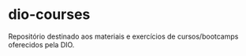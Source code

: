 # dio-courses
Repositório destinado aos materiais e exercícios de cursos/bootcamps oferecidos pela DIO.

